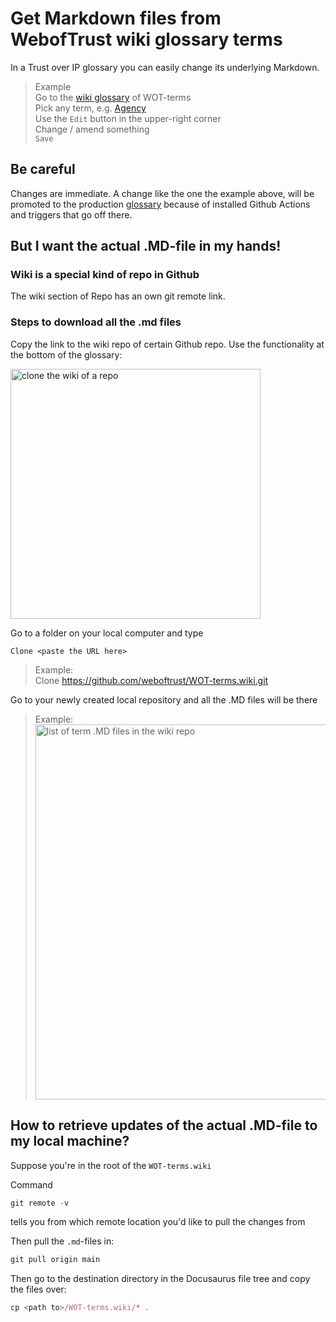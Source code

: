 # Get Markdown files from WebofTrust wiki glossary terms

In a Trust over IP glossary you can easily change its underlying Markdown.

> Example\
> Go to the [wiki glossary](https://github.com/weboftrust/WOT-terms/wiki) of WOT-terms\
> Pick any term, e.g. [Agency](https://github.com/weboftrust/WOT-terms/wiki/agency)\
> Use the `Edit` button in the upper-right corner\
> Change / amend something\
> `Save`

## Be careful

Changes are immediate. A change like the one the example above, will be promoted to the production [glossary](https://weboftrust.github.io/WOT-terms/glossary) because of installed Github Actions and triggers that go off there.

## But I want the actual .MD-file in my hands!

### Wiki is a special kind of repo in Github

The wiki section of Repo has an own git remote link.

### Steps to download all the .md files

Copy the link to the wiki repo of certain Github repo. Use the functionality at the bottom of the glossary:

<img src="https://hackmd.io/_uploads/SJspA9MRq.png" width="400" alt="clone the wiki of a repo" />

Go to a folder on your local computer and type

`Clone <paste the URL here>`

> Example:\
> Clone https://github.com/weboftrust/WOT-terms.wiki.git

Go to your newly created local repository and all the .MD files will be there

> Example:\
> <img src="https://hackmd.io/_uploads/H1SO-jMAq.png" width="600" alt="list of term .MD files in the wiki repo" />

## How to retrieve updates of the actual .MD-file to my local machine?

Suppose you're in the root of the `WOT-terms.wiki`

Command

```jsx
git remote -v
```

tells you from which remote location you'd like to pull the changes from

Then pull the `.md`-files in:

```jsx
git pull origin main
```

Then go to the destination directory in the Docusaurus file tree and copy the files over:

```jsx
cp <path to>/WOT-terms.wiki/* .
```
